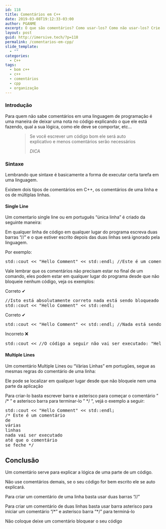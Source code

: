 ```yaml
---
id: 118
title: Comentários em C++
date: 2019-03-08T19:12:33-03:00
author: PGANME
excerpt: O que são comentários? Como usar-los? Como não usar-los? Crie comentários de múltiplas e únicas linhas em C++.
layout: post
guid: http://imersive.tech/?p=118
permalink: /comentarios-em-cpp/
slide_template:
  - ""
categories:
  - C++
tags:
  - bom c++
  - c++
  - comentários
  - cpp
  - organização
---
```

### Introdução

Para quem não sabe comentários em uma linguagem de programação é uma maneira de deixar uma nota no código explicando o que ele está fazendo, qual a sua lógica, como ele deve se comportar, etc&#8230;<figure class="wp-block-pullquote">

> Se você escrever um código bom ele será auto explicativo e menos comentários serão necessários
> 
> <cite>DICA</cite></figure> 

### Sintaxe

Lembrando que sintaxe é basicamente a forma de executar certa tarefa em uma linguagem.

Existem dois tipos de comentários em C++, os comentários de uma linha e os de múltiplas linhas.

#### Single Line

Um comentario single line ou em português &#8220;única linha&#8221; é criado da seguinte maneira: 

Em qualquer linha de código em qualquer lugar do programa escreva duas barras &#8220;//&#8221; e o que estiver escrito depois das duas linhas será ignorado pela linguagem.

Por exemplo:

<pre class="brush: cpp; title: ; notranslate" title="">std::cout &lt;&lt; "Hello Comment" &lt;&lt; std::endl; //Este é um comentário
</pre>

Vale lembrar que os comentários não precisam estar no final de um comando, eles podem estar em qualquer lugar do programa desde que não bloqueie nenhum código, veja os exemplos:

Correto ✔

<pre class="brush: cpp; title: ; notranslate" title="">//Isto está absolutamente correto nada está sendo bloqueado
std::cout &lt;&lt; "Hello Comment" &lt;&lt; std::endl;
</pre>

Correto ✔

<pre class="brush: cpp; title: ; notranslate" title="">std::cout &lt;&lt; "Hello Comment" &lt;&lt; std::endl; //Nada está sendo bloqueado
</pre>

Incorreto ❌

<pre class="brush: cpp; title: ; notranslate" title="">std::cout &lt;&lt; //O código a seguir não vai ser executado: "Hello Comment"
</pre>

#### Multiple Lines

Um comentário Multiple Lines ou &#8220;Várias Linhas&#8221; em portugûes, segue as mesmas regras do comentário de uma linha:

Ele pode se localizar em qualquer lugar desde que não bloqueie nem uma parte da aplicação

Para criar-lo basta escrever barra e asterisco para começar o comentário &#8221; /\* &#8221; e asterisco barra para terminar-lo &#8221; \*/ &#8220;, vejá o exemplo a seguir:

<pre class="brush: cpp; title: ; notranslate" title="">std::cout &lt;&lt; "Hello Comment" &lt;&lt; std::endl;
/* Este é um comentário
de
várias
linhas 
nada vai ser executado
até que o comentário 
se feche */ 
</pre>

## Conclusão

Um comentário serve para explicar a lógica de uma parte de um código.

Não use comentários demais, se o seu código for bem escrito ele se auto explicará.

Para criar um comentário de uma linha basta usar duas barras &#8220;//&#8221;

Para criar um comentário de duas linhas basta usar barra asterisco para iniciar um comentário &#8220;/\*&#8221; e asterisco barra &#8220;\*/&#8221; para terminá-lo

Não coloque deixe um comentário bloquear o seu código